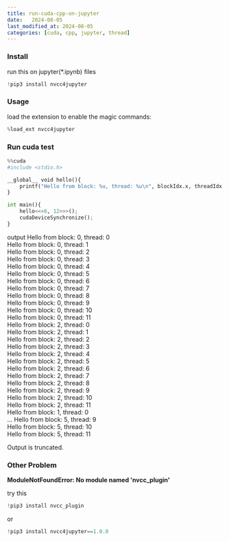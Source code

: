 ```yaml
---
title: run-cuda-cpp-on-jupyter
date:   2024-08-05
last_modified_at: 2024-08-05
categories: [cuda, cpp, jupyter, thread]
---
```


### Install
run this on jupyter(*.ipynb) files

```python
!pip3 install nvcc4jupyter
```

### Usage
load the extension to enable the magic commands:

```python
%load_ext nvcc4jupyter
```

### Run cuda test

```python
%%cuda
#include <stdio.h>

__global__ void hello(){
    printf("Hello from block: %u, thread: %u\n", blockIdx.x, threadIdx.x);
}

int main(){
    hello<<<6, 12>>>();
    cudaDeviceSynchronize();
}
```

output
Hello from block: 0, thread: 0  
Hello from block: 0, thread: 1  
Hello from block: 0, thread: 2  
Hello from block: 0, thread: 3  
Hello from block: 0, thread: 4  
Hello from block: 0, thread: 5  
Hello from block: 0, thread: 6  
Hello from block: 0, thread: 7  
Hello from block: 0, thread: 8  
Hello from block: 0, thread: 9  
Hello from block: 0, thread: 10  
Hello from block: 0, thread: 11  
Hello from block: 2, thread: 0  
Hello from block: 2, thread: 1  
Hello from block: 2, thread: 2  
Hello from block: 2, thread: 3  
Hello from block: 2, thread: 4  
Hello from block: 2, thread: 5  
Hello from block: 2, thread: 6  
Hello from block: 2, thread: 7  
Hello from block: 2, thread: 8  
Hello from block: 2, thread: 9  
Hello from block: 2, thread: 10  
Hello from block: 2, thread: 11  
Hello from block: 1, thread: 0  
...
Hello from block: 5, thread: 9  
Hello from block: 5, thread: 10  
Hello from block: 5, thread: 11

Output is truncated. 

### Other Problem

**ModuleNotFoundError: No module named 'nvcc_plugin'**

try this
```python
!pip3 install nvcc_plugin
```

or
```python
!pip3 install nvcc4jupyter==1.0.0
```